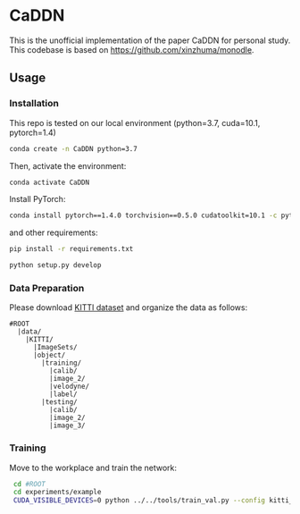 # CaDDN

This is the unofficial implementation of the paper CaDDN for personal study.
This codebase is based on https://github.com/xinzhuma/monodle.

## Usage

### Installation
This repo is tested on our local environment (python=3.7, cuda=10.1, pytorch=1.4)

```bash
conda create -n CaDDN python=3.7
```
Then, activate the environment:
```bash
conda activate CaDDN
```

Install PyTorch:

```bash
conda install pytorch==1.4.0 torchvision==0.5.0 cudatoolkit=10.1 -c pytorch
```

and other  requirements:
```bash
pip install -r requirements.txt

python setup.py develop
```



### Data Preparation
Please download [KITTI dataset](http://www.cvlibs.net/datasets/kitti/eval_object.php?obj_benchmark=3d) and organize the data as follows:

```
#ROOT
  |data/
    |KITTI/
      |ImageSets/
      |object/			
        |training/
          |calib/
          |image_2/
          |velodyne/
          |label/
        |testing/
          |calib/
          |image_2/
          |image_3/
```

### Training

Move to the workplace and train the network:

```sh
 cd #ROOT
 cd experiments/example
 CUDA_VISIBLE_DEVICES=0 python ../../tools/train_val.py --config kitti_example.yaml
```

[comment]: <> (### Plan)

[comment]: <> (We want to build a codebase based on the image voxel method &#40;DSGN&#40;stereo&#41;, CaDDN&#40;monocular&#41;, SECOND&#40;LiDAR&#41;&#41;.)

[comment]: <> (The implementation of CaDDN is coming soon.)

[comment]: <> (The implementation of Voxel-based code-based is coming soom.)

